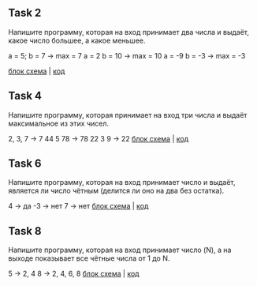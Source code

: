 ## Task 2
Напишите программу, которая на вход принимает два числа и выдаёт, какое число большее, а какое меньшее.

a = 5; b = 7 -> max = 7
a = 2 b = 10 -> max = 10
a = -9 b = -3 -> max = -3

[блок схема](PlanDiagram.drawio.png) | [код](Program.cs)

## Task 4
Напишите программу, которая принимает на вход три числа и выдаёт максимальное из этих чисел.

2, 3, 7 -> 7
44 5 78 -> 78
22 3 9 -> 22
[блок схема](адлвыдпрдлывопрдл.пнг) | [код](программ.кс)


## Task 6
Напишите программу, которая на вход принимает число и выдаёт, является ли число чётным (делится ли оно на два без остатка).

4 -> да
-3 -> нет
7 -> нет
[блок схема](адлвыдпрдлывопрдл.пнг) | [код](программ.кс)


## Task 8
 Напишите программу, которая на вход принимает число (N), а на выходе показывает все чётные числа от 1 до N.

5 -> 2, 4
8 -> 2, 4, 6, 8
[блок схема](адлвыдпрдлывопрдл.пнг) | [код](программ.кс)
